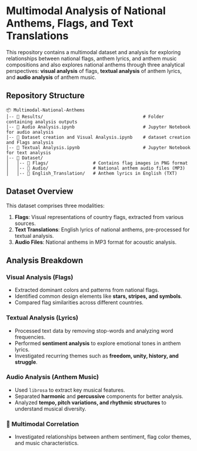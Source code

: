 # Multimodal Analysis of National Anthems, Flags, and Text Translations

This repository contains a multimodal dataset and analysis for exploring relationships between national flags, anthem lyrics, and anthem music compositions and also explores national anthems through three analytical perspectives: **visual analysis** of flags, **textual analysis** of anthem lyrics, and **audio analysis** of anthem music.

##  Repository Structure

```
📦 Multimodal-National-Anthems
│-- 📂 Results/                                      # Folder containing analysis outputs
│-- 📜 Audio Analysis.ipynb                          # Jupyter Notebook for audio analysis
│-- 📜 Dataset creation and Visual Analysis.ipynb    # dataset creation and Flags analysis
│-- 📜 Textual Analysis.ipynb                        # Jupyter Notebook for text analysis
│-- 📂 Dataset/
│   │-- 📂 Flags/                 # Contains flag images in PNG format
│   │-- 📂 Audio/                 # National anthem audio files (MP3)
│   │-- 📂 English_Translation/   # Anthem lyrics in English (TXT)
```

##  Dataset Overview

This dataset comprises three modalities:

1. **Flags**: Visual representations of country flags, extracted from various sources.
2. **Text Translations**: English lyrics of national anthems, pre-processed for textual analysis.
3. **Audio Files**: National anthems in MP3 format for acoustic analysis.

##  Analysis Breakdown

###  Visual Analysis (Flags)
- Extracted dominant colors and patterns from national flags.
- Identified common design elements like **stars, stripes, and symbols**.
- Compared flag similarities across different countries.

###  Textual Analysis (Lyrics)
- Processed text data by removing stop-words and analyzing word frequencies.
- Performed **sentiment analysis** to explore emotional tones in anthem lyrics.
- Investigated recurring themes such as **freedom, unity, history, and struggle**.

###  Audio Analysis (Anthem Music)
- Used `librosa` to extract key musical features.
- Separated **harmonic** and **percussive** components for better analysis.
- Analyzed **tempo, pitch variations, and rhythmic structures** to understand musical diversity.

### 🔗 Multimodal Correlation
- Investigated relationships between anthem sentiment, flag color themes, and music characteristics.

